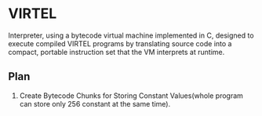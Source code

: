 # VIRTEL
Interpreter, using a bytecode virtual machine implemented in C, designed to execute compiled VIRTEL programs by translating source code into a compact, portable instruction set that the VM interprets at runtime.

## Plan
  1. Create Bytecode Chunks for Storing Constant Values(whole program can store only 256 constant at the same time).
